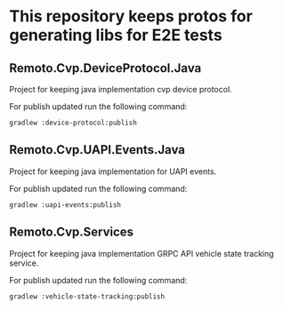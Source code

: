 # This repository keeps protos for generating libs for E2E tests

## Remoto.Cvp.DeviceProtocol.Java

Project for keeping java implementation cvp device protocol.

For publish updated run the following command:

```shell
gradlew :device-protocol:publish
```

## Remoto.Cvp.UAPI.Events.Java

Project for keeping java implementation for UAPI events.

For publish updated run the following command:

```shell
gradlew :uapi-events:publish
```

## Remoto.Cvp.Services

Project for keeping java implementation GRPC API vehicle state tracking service.

For publish updated run the following command:

```shell
gradlew :vehicle-state-tracking:publish
```
